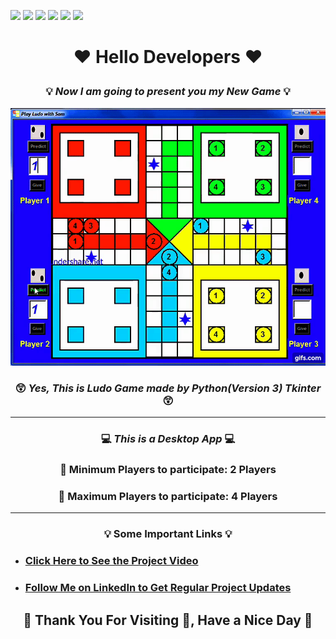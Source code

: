 ![](https://img.shields.io/badge/Programming_Language-Python-blue.svg)
![](https://img.shields.io/badge/Main_Tool_Used-Tkinter-gold.svg)
![](https://img.shields.io/badge/Supporting_Tool_Used-Pillow-orange.svg)
![](https://img.shields.io/badge/Game-Ludo-yellow.svg)
![](https://img.shields.io/badge/Python_Version-3.7-brown.svg)
![](https://img.shields.io/badge/Status-Complete-green.svg)

# <p align="center"> ❤️ Hello Developers ❤️ </p>

### <p align="center">  💡 _Now I am going to present you my New Game_ 💡 </p>

<p align="center"><img src="ludo_gif.gif"></p>

###  <p align="center">😲 _Yes, This is Ludo Game made by Python(Version 3) Tkinter_ 😲</p>

---

### <p align="center"> 💻 <i>_This is a Desktop App_</i> 💻</p>
### <p align="center"> 📌 Minimum Players to participate: 2 Players</p>
### <p align="center"> 📌 Maximum Players to participate: 4 Players</p>


---
<h3 align="center"><b>💡 Some Important Links 💡</b></h3>

- ### [Click Here to See the Project Video](https://youtu.be/K6LHcfr1HMQ "LCO")

- ### [Follow Me on LinkedIn to Get Regular Project Updates](https://www.linkedin.com/in/samarpan-dasgupta-4aa1061b0/ "LCO")

<h2 align="center"><b>🧡 Thank You For Visiting 🙏, Have a Nice Day 🧡</b></h2>




